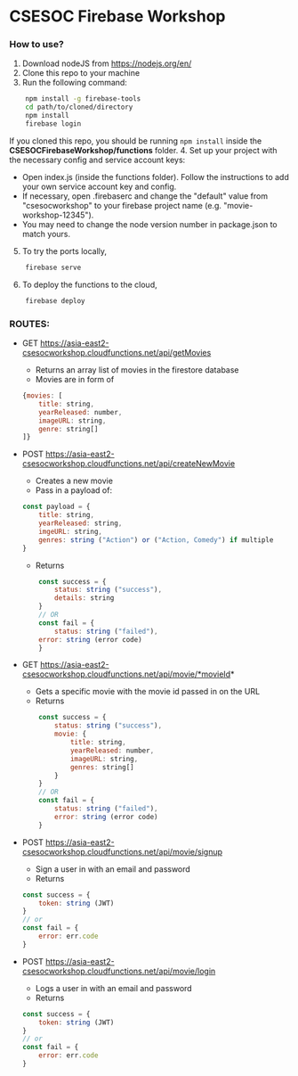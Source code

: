 # CSESOC Firebase Workshop
### How to use?
1. Download nodeJS from https://nodejs.org/en/
2. Clone this repo to your machine
3. Run the following command:
```bash
    npm install -g firebase-tools
    cd path/to/cloned/directory
    npm install
    firebase login
```
   If you cloned this repo, you should be running `npm install` inside the **CSESOCFirebaseWorkshop/functions** folder.
4. Set up your project with the necessary config and service account keys:
   * Open index.js (inside the functions folder). Follow the instructions to add your own service account key and config.
   * If necessary, open .firebaserc and change the "default" value from "csesocworkshop" to your firebase project name (e.g. "movie-workshop-12345").
   * You may need to change the node version number in package.json to match yours.
5. To try the ports locally,
```bash
    firebase serve
```
6. To deploy the functions to the cloud,
```bash
    firebase deploy
```

### ROUTES:
* GET https://asia-east2-csesocworkshop.cloudfunctions.net/api/getMovies
	* Returns an array list of movies in the firestore database
	* Movies are in form of
	```javascript
	{movies: [
		title: string,
		yearReleased: number,
		imageURL: string, 
		genre: string[]
	]}
	```
* POST https://asia-east2-csesocworkshop.cloudfunctions.net/api/createNewMovie
	* Creates a new movie
	* Pass in a payload of:
	```javascript
	const payload = {
		title: string, 
		yearReleased: string, 
		imgeURL: string, 
		genres: string ("Action") or ("Action, Comedy") if multiple
	}
	```
	* Returns 
	```javascript
		const success = {
			status: string ("success"), 
			details: string
		}
		// OR
		const fail = {
			status: string ("failed"), 
		error: string (error code)
		}
	```
* GET https://asia-east2-csesocworkshop.cloudfunctions.net/api/movie/*movieId*
	* Gets a specific movie with the movie id passed in on the URL
	* Returns
	```javascript
		const success = {
			status: string ("success"), 
			movie: {
				title: string, 
				yearReleased: number, 
				imageURL: string,
				genres: string[]
			}
		}
		// OR
		const fail = {
			status: string ("failed"), 
			error: string (error code)
		}
	```

* POST https://asia-east2-csesocworkshop.cloudfunctions.net/api/movie/signup
	* Sign a user in with an email and password
	* Returns 
	```javascript
	const success = {
		token: string (JWT)
	}
	// or
	const fail = {
		error: err.code
	}
	```

* POST https://asia-east2-csesocworkshop.cloudfunctions.net/api/movie/login
	* Logs a user in with an email and password
	* Returns 
	```javascript
	const success = {
		token: string (JWT)
	}
	// or
	const fail = {
		error: err.code
	}